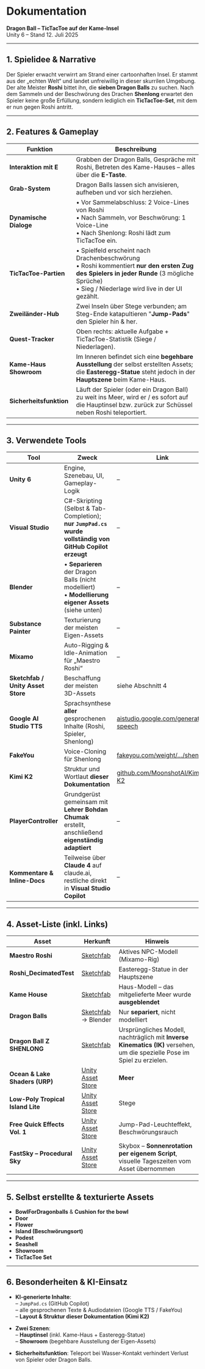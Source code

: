 ﻿
# Dokumentation  
**Dragon Ball – TicTacToe auf der Kame-Insel**  
Unity 6 – Stand 12. Juli 2025

---

## 1. Spielidee & Narrative  
Der Spieler erwacht verwirrt am Strand einer cartoonhaften Insel. Er stammt aus der „echten Welt“ und landet unfreiwillig in dieser skurrilen Umgebung. Der alte Meister **Roshi** bittet ihn, die **sieben Dragon Balls** zu suchen. Nach dem Sammeln und der Beschwörung des Drachen **Shenlong** erwartet den Spieler keine große Erfüllung, sondern lediglich ein **TicTacToe-Set**, mit dem er nun gegen Roshi antritt.

---

## 2. Features & Gameplay  
| Funktion | Beschreibung |
|---|---|
| **Interaktion mit E** | Grabben der Dragon Balls, Gespräche mit Roshi, Betreten des Kame-Hauses – alles über die **E-Taste**. |
| **Grab-System** | Dragon Balls lassen sich anvisieren, aufheben und vor sich herziehen. |
| **Dynamische Dialoge** | • Vor Sammelabschluss: 2 Voice-Lines von Roshi<br>• Nach Sammeln, vor Beschwörung: 1 Voice-Line<br>• Nach Shenlong: Roshi lädt zum TicTacToe ein. |
| **TicTacToe-Partien** | • Spielfeld erscheint nach Drachenbeschwörung<br>• Roshi kommentiert **nur den ersten Zug des Spielers in jeder Runde** (3 mögliche Sprüche)<br>• Sieg / Niederlage wird live in der UI gezählt. |
| **Zweiländer-Hub** | Zwei Inseln über Stege verbunden; am Steg-Ende katapultieren "**Jump-Pads**" den Spieler hin & her. |
| **Quest-Tracker** | Oben rechts: aktuelle Aufgabe + TicTacToe-Statistik (Siege / Niederlagen). |
| **Kame-Haus Showroom** | Im Inneren befindet sich eine **begehbare Ausstellung** der selbst erstellten Assets; die **Easteregg-Statue** steht jedoch in der **Hauptszene** beim Kame-Haus. |
| **Sicherheitsfunktion** | Läuft der Spieler (oder ein Dragon Ball) zu weit ins Meer, wird er / es sofort auf die Hauptinsel bzw. zurück zur Schüssel neben Roshi teleportiert. |

---

## 3. Verwendete Tools  
| Tool | Zweck | Link |
|---|---|---|
| **Unity 6** | Engine, Szenebau, UI, Gameplay-Logik | – |
| **Visual Studio** | C#-Skripting (Selbst & Tab-Completion); **nur `JumpPad.cs` wurde vollständig von GitHub Copilot erzeugt** | – |
| **Blender** | • **Separieren** der Dragon Balls (nicht modelliert)<br>• **Modellierung eigener Assets** (siehe unten) | – |
| **Substance Painter** | Texturierung der meisten Eigen-Assets | – |
| **Mixamo** | Auto-Rigging & Idle-Animation für „Maestro Roshi“ | – |
| **Sketchfab / Unity Asset Store** | Beschaffung der meisten 3D-Assets | siehe Abschnitt 4 |
| **Google AI Studio TTS** | Sprachsynthese **aller** gesprochenen Inhalte (Roshi, Spieler, Shenlong) | [aistudio.google.com/generate-speech](https://aistudio.google.com/generate-speech) |
| **FakeYou** | Voice-Cloning für Shenlong | [fakeyou.com/weight/…/shenron](https://fakeyou.com/weight/weight_kyt5h1hrbcb5wmsjhg189j411/shenron) |
| **Kimi K2** | Struktur und Wortlaut **dieser Dokumentation** | [github.com/MoonshotAI/Kimi-K2](https://github.com/MoonshotAI/Kimi-K2) |
| **PlayerController** | Grundgerüst gemeinsam mit **Lehrer Bohdan Chumak** erstellt, anschließend **eigenständig adaptiert** | – |
| **Kommentare & Inline-Docs** | Teilweise über **Claude 4** auf claude.ai, restliche direkt in **Visual Studio Copilot** | – |

---


## 4. Asset-Liste (inkl. Links)  
| Asset | Herkunft | Hinweis |
|---|---|---|
| **Maestro Roshi** | [Sketchfab](https://sketchfab.com/3d-models/maestro-roshi-4d77c491981f4733aa093902430ba00b) | Aktives NPC-Modell (Mixamo-Rig) |
| **Roshi_DecimatedTest** | [Sketchfab](https://sketchfab.com/3d-models/roshi-decimatedtest-90aFt2SlTzXnlWkXPrzagRaCdPX) | Easteregg-Statue in der Hauptszene |
| **Kame House** | [Sketchfab](https://sketchfab.com/3d-models/kame-house-f055f8adf89c4d1280b2bfa8edb49a7c) | Haus-Modell – das mitgelieferte Meer wurde **ausgeblendet** |
| **Dragon Balls** | [Sketchfab](https://sketchfab.com/3d-models/dragon-balls-efdc852cd4cd4e91b7658a201c47752a) → Blender | Nur **separiert**, nicht modelliert |
| **Dragon Ball Z SHENLONG** | [Sketchfab](https://sketchfab.com/3d-models/dragon-ball-z-shenlong-ee561e95bd9642f193fd09e8058f6c2f) | Ursprüngliches Modell, nachträglich mit **Inverse Kinematics (IK)** versehen, um die spezielle Pose im Spiel zu erzielen. |
| **Ocean & Lake Shaders (URP)** | [Unity Asset Store](https://assetstore.unity.com/packages/vfx/shaders/ocean-lake-shaders-urp-303983) | **Meer** |
| **Low-Poly Tropical Island Lite** | [Unity Asset Store](https://assetstore.unity.com/packages/3d/environments/low-poly-tropical-island-lite-242437) | Stege |
| **Free Quick Effects Vol. 1** | [Unity Asset Store](https://assetstore.unity.com/packages/vfx/particles/free-quick-effects-vol-1-304424) | Jump-Pad-Leuchteffekt, Beschwörungsrauch |
| **FastSky – Procedural Sky** | [Unity Asset Store](https://assetstore.unity.com/packages/vfx/shaders/fastsky-procedural-sky-and-clouds-urp-209857) | Skybox – **Sonnenrotation per eigenem Script**, visuelle Tageszeiten vom Asset übernommen |

---

## 5. Selbst erstellte & texturierte Assets  
- **BowlForDragonballs** & **Cushion for the bowl**  
- **Door**  
- **Flower**  
- **Island (Beschwörungsort)**  
- **Podest**  
- **Seashell**  
- **Showroom**  
- **TicTacToe Set**

---

## 6. Besonderheiten & KI-Einsatz  
- **KI-generierte Inhalte**:  
  – `JumpPad.cs` (GitHub Copilot)  
  – alle gesprochenen Texte & Audiodateien (Google TTS / FakeYou)  
  – **Layout & Struktur dieser Dokumentation (Kimi K2)**

- **Zwei Szenen**:  
  – **Hauptinsel** (inkl. Kame-Haus + Easteregg-Statue)  
  – **Showroom** (begehbare Ausstellung der Eigen-Assets)

- **Sicherheitsfunktion**: Teleport bei Wasser-Kontakt verhindert Verlust von Spieler oder Dragon Balls.
